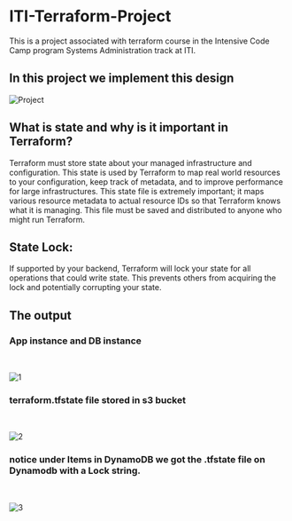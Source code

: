 <h1>ITI-Terraform-Project</h1>
This is a project associated with terraform course in the Intensive Code Camp program Systems Administration track at ITI.

<h2>In this project we implement this design</h2>

![Project](https://github.com/hananmansour/-ITI-Terraform-Project/assets/66485038/ccd55925-06e4-4c74-8679-629a606297ae)

<h2>What is state and why is it important in Terraform?</h2>
Terraform must store state about your managed infrastructure and configuration.
This state is used by Terraform to map real world resources to your configuration, keep track of metadata, and to improve performance for large infrastructures.
This state file is extremely important; it maps various resource metadata to actual resource IDs so that Terraform knows what it is managing.
This file must be saved and distributed to anyone who might run Terraform.
<br>

<h2>State Lock:</h2>
If supported by your backend, Terraform will lock your state for all operations that could write state. 
This prevents others from acquiring the lock and potentially corrupting your state.

<br>
<h2>The output</h2>
<h3>App instance and DB instance</h3><br>

![1](https://github.com/hananmansour/-ITI-Terraform-Project/assets/66485038/efdd33e2-1028-43ff-9f1e-6efe09e435c9)

<h3>terraform.tfstate file stored in s3 bucket</h3><br>

![2](https://github.com/hananmansour/-ITI-Terraform-Project/assets/66485038/1629e1a5-3082-47e2-8f60-ded17aaea076)

<h3>notice under Items in DynamoDB we got the .tfstate file on Dynamodb with a Lock string.</h3><br>

![3](https://github.com/hananmansour/-ITI-Terraform-Project/assets/66485038/f872ac06-9271-4df7-a8db-1562cf440815)
